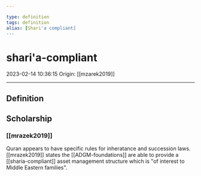 ```yaml
---

type: definition
tags: definition
alias: [Shari'a compliant]
---
```


# shari'a-compliant

2023-02-14 10:36:15
Origin: [[mzarek2019]]

---

## Definition

## Scholarship

### [[mrazek2019]]

Quran appears to have specific rules for inheratance and succession laws. [[mrazek2019]] states the [[ADGM-foundations]] are able to provide a [[sharia-compliant]] asset management structure which is "of interest to Middle Eastern families".
